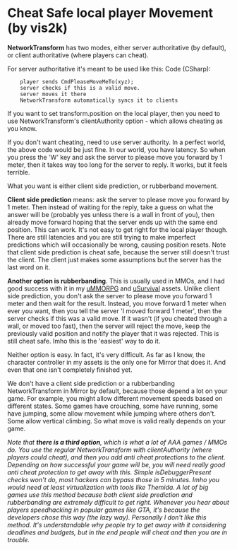 # Cheat Safe local player Movement (by vis2k)

**NetworkTransform** has two modes, either server authoritative (by default), or client authoritative (where players can cheat).

For server authoritative it's meant to be used like this:
Code (CSharp):
```
    player sends CmdPleaseMoveMeTo(xyz);
    server checks if this is a valid move.
    server moves it there
    NetworkTransform automatically syncs it to clients
```

If you want to set transform.position on the local player, then you need to use NetworkTransform's clientAuthority option - which allows cheating as you know.

If you don't want cheating,  need to use server authority. In a perfect world, the above code would be just fine. In our world, you have latency. So when you press the 'W' key and ask the server to please move you forward by 1 meter, then it takes way too long for the server to reply. It works, but it feels terrible.

What you want is either client side prediction, or rubberband movement.

**Client side prediction** means: ask the server to please move you forward by 1 meter. Then instead of waiting for the reply, take a guess on what the answer will be (probably yes unless there is a wall in front of you), then already move forward hoping that the server ends up with the same end position. This can work. It's not easy to get right for the local player though. There are still latencies and you are still trying to make imperfect predictions which will occasionally be wrong, causing position resets. Note that client side prediction is cheat safe, because the server still doesn't trust the client. The client just makes some assumptions but the server has the last word on it.

**Another option is rubberbanding**. This is usually used in MMOs, and I had good success with it in my [uMMORPG](https://assetstore.unity.com/packages/templates/systems/ummorpg-components-edition-159401) and [uSurvival](https://assetstore.unity.com/packages/templates/systems/usurvival-95015) assets. Unlike client side prediction, you don't ask the server to please move you forward 1 meter and then wait for the result. Instead, you move forward 1 meter when ever you want, then you tell the server 'I moved forward 1 meter', then the server checks if this was a valid move. If it wasn't (if you cheated through a wall, or moved too fast), then the server will reject the move, keep the previously valid position and notify the player that it was rejected. This is still cheat safe. Imho this is the 'easiest' way to do it.

Neither option is easy. In fact, it's very difficult. As far as I know, the character controller in my assets is the only one for Mirror that does it. And even that one isn't completely finished yet.

We don't have a client side prediction or a rubberbanding NetworkTransform in Mirror by default, because those depend a lot on your game. For example, you might allow different movement speeds based on different states. Some games have crouching, some have running, some have jumping, some allow movement while jumping where others don't. Some allow vertical climbing. So what move is valid really depends on your game.

_Note that **there is a third option**, which is what a lot of AAA games / MMOs do. You use the regular NetworkTransform with clientAuthority (where players could cheat), and then you add anti cheat protections to the client. Depending on how successful your game will be, you will need really good anti cheat protection to get away with this. Simple isDebuggerPresent checks won't do, most hackers can bypass those in 5 minutes. Imho you would need at least virtualization with tools like Themida.
A lot of big games use this method because both client side prediction and rubberbanding are extremely difficult to get right. Whenever you hear about players speedhacking in popular games like GTA, it's because the developers chose this way (the lazy way). Personally I don't like this method. It's understandable why people try to get away with it considering deadlines and budgets, but in the end people will cheat and then you are in trouble._